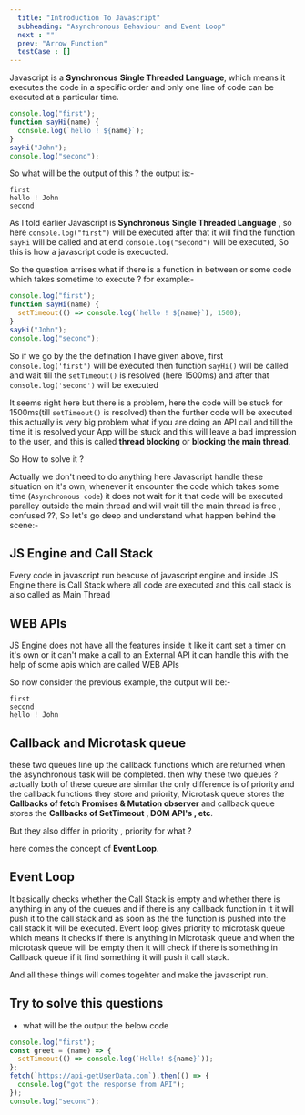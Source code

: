 ```yaml
---
  title: "Introduction To Javascript"
  subheading: "Asynchronous Behaviour and Event Loop"
  next : ""
  prev: "Arrow Function"
  testCase : []
---
```


Javascript is a **Synchronous** **Single Threaded Language**, which means it executes the code in a specific order and only one line of code can be executed at a particular time.

```js
console.log("first");
function sayHi(name) {
  console.log(`hello ! ${name}`);
}
sayHi("John");
console.log("second");
```

So what will be the output of this ?
the output is:-

```
first
hello ! John
second
```

As I told earlier Javascript is **Synchronous** **Single Threaded Language** , so here `console.log("first")` will be executed after that it will find the function `sayHi` will be called and at end `console.log("second")` will be executed, So this is how a javascript code is execucted.

So the question arrises what if there is a function in between or some code which takes sometime to execute ?
for example:-

```js
console.log("first");
function sayHi(name) {
  setTimeout(() => console.log(`hello ! ${name}`), 1500);
}
sayHi("John");
console.log("second");
```

So if we go by the the defination I have given above, first `console.log('first')` will be executed then function `sayHi()` will be called and wait till the `setTimeout()` is resolved (here 1500ms) and after that `console.log('second')` will be executed

It seems right here but there is a problem, here the code will be stuck for 1500ms(till `setTimeout()` is resolved) then the further code will be executed this actually is very big problem what if you are doing an API call and till the time it is resolved your App will be stuck and this will leave a bad impression to the user, and this is called **thread blocking** or **blocking the main thread**.

So How to solve it ?

Actually we don't need to do anything here Javascript handle these situation on it's own, whenever it encounter the code which takes some time (`Asynchronous code`) it does not wait for it that code will be executed paralley outside the main thread and will wait till the main thread is free , confused ??, So let's go deep and understand what happen behind the scene:-

## JS Engine and Call Stack

Every code in javascript run beacuse of javascript engine and inside JS Engine there is Call Stack where all code are executed and this call stack is also called as Main Thread

## WEB APIs

JS Engine does not have all the features inside it like it cant set a timer on it's own or it can't make a call to an External API it can handle this with the help of some apis which are called WEB APIs

So now consider the previous example, the output will be:-

```
first
second
hello ! John
```

## Callback and Microtask queue

these two queues line up the callback functions which are returned when the asynchronous task will be completed.
then why these two queues ?
actually both of these queue are similar the only difference is of priority and the callback functions they store and priority, Microtask queue stores the **Callbacks of fetch Promises & Mutation observer** and callback queue stores the **Callbacks of SetTimeout , DOM API's , etc**.

But they also differ in priority , priority for what ?

here comes the concept of **Event Loop**.

## Event Loop

It basically checks whether the Call Stack is empty and whether there is anything in any of the queues and if there is any callback function in it it will push it to the call stack and as soon as the the function is pushed into the call stack it will be executed.
Event loop gives priority to microtask queue which means it checks if there is anything in Microtask queue and when the microtask queue will be empty then it will check if there is something in Callback queue if it find something it will push it call stack.

And all these things will comes togehter and make the javascript run.

## Try to solve this questions

- what will be the output the below code

```js
console.log("first");
const greet = (name) => {
  setTimeout(() => console.log(`Hello! ${name}`));
};
fetch(`https://api-getUserData.com`).then(() => {
  console.log("got the response from API");
});
console.log("second");
```
